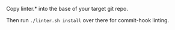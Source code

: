 Copy linter.* into the base of your target git repo.

Then run `./linter.sh install` over there for commit-hook linting.
